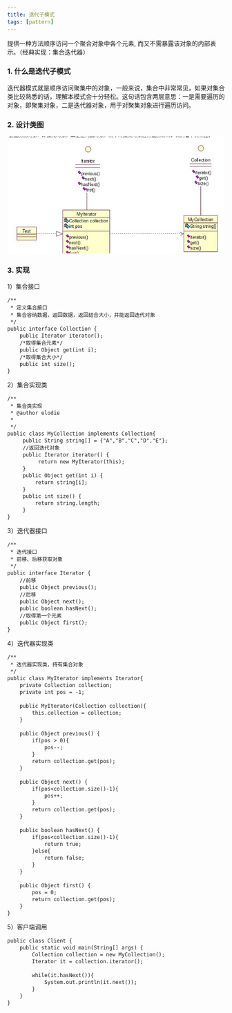 ```yaml
---
title: 迭代子模式
tags: [pattern]
---
```


提供一种方法顺序访问一个聚合对象中各个元素, 而又不需暴露该对象的内部表示。（经典实现：集合迭代器）

### 1. 什么是迭代子模式
迭代器模式就是顺序访问聚集中的对象，一般来说，集合中非常常见，如果对集合类比较熟悉的话，理解本模式会十分轻松。这句话包含两层意思：一是需要遍历的对象，即聚集对象，二是迭代器对象，用于对聚集对象进行遍历访问。

### 2. 设计类图

![](/images/java_pattern/iterator/iterator.jpg)

### 3. 实现
1）集合接口

```
/**
 * 定义集合接口
 * 集合容纳数据，返回数据，返回结合大小，并能返回迭代对象
 */
public interface Collection {
    public Iterator iterator();  
    /*取得集合元素*/  
    public Object get(int i);  
    /*取得集合大小*/  
    public int size();
}
```

2）集合实现类

```
/**
 * 集合类实现
 * @author elodie
 *
 */
public class MyCollection implements Collection{
     public String string[] = {"A","B","C","D","E"};  
     //返回迭代对象
     public Iterator iterator() {
          return new MyIterator(this);
     }  
     public Object get(int i) { 
         return string[i];  
     }  
     public int size() {  
         return string.length;  
     }
}
```

3）迭代器接口

```
/**
 * 迭代接口
 * 前移、后移获取对象
 */
public interface Iterator {
    //前移  
    public Object previous();  
    //后移  
    public Object next();  
    public boolean hasNext();  
    //取得第一个元素  
    public Object first();
}
```

4）迭代器实现类

```
/**
 * 迭代器实现类，持有集合对象
 */
public class MyIterator implements Iterator{
    private Collection collection;
    private int pos = -1;  
      
    public MyIterator(Collection collection){  
        this.collection = collection;  
    }  
      
    public Object previous() {  
        if(pos > 0){  
            pos--;  
        }  
        return collection.get(pos);  
    }  
  
    public Object next() {  
        if(pos<collection.size()-1){  
            pos++;  
        }  
        return collection.get(pos);  
    }  
  
    public boolean hasNext() {  
        if(pos<collection.size()-1){  
            return true;  
        }else{  
            return false;  
        }  
    }  
  
    public Object first() {  
        pos = 0;  
        return collection.get(pos);  
    }
}
```

5）客户端调用

```
public class Client {
    public static void main(String[] args) {  
        Collection collection = new MyCollection();  
        Iterator it = collection.iterator();  
          
        while(it.hasNext()){  
            System.out.println(it.next());  
        }  
    }
}
```
